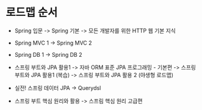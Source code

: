 
# 로드맵 순서 

- Spring 입문 -> Spring 기본 -> 모든 개발자를 위한 HTTP 웹 기본 지식

- Spring MVC 1 -> Spring MVC 2

- Spring DB 1 -> Spring DB 2

- 스프링 부트와 JPA 활용1 -> 자바 ORM 표준 JPA 프로그래밍 - 기본편 -> 스프링 부트와 JPA 활용1 (복습) -> 스프링 부트와 JPA 활용 2 (야생형 로드맵)

- 실전! 스프링 데이터 JPA -> Querydsl

- 스프링 부트 핵심 원리와 활용 -> 스프림 핵심 원리 고급편
